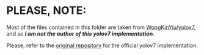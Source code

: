 # PLEASE, NOTE:

Most of the files contained in this folder are taken from [WongKinYiu/yolov7](https://github.com/WongKinYiu/yolov7), and so ***I am not the author of this yolov7 implementation***. 

Please, refer to the [original repository](https://github.com/WongKinYiu/yolov7) for the official yolov7 implementation.
